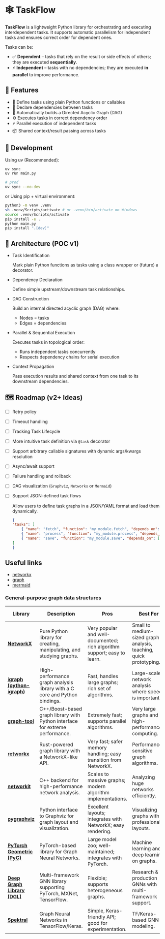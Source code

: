 # 🕸️ TaskFlow

**TaskFlow** is a lightweight Python library for orchestrating and executing interdependent tasks. It supports automatic parallelism for independent tasks and ensures correct order for dependent ones.

Tasks can be:

- ✅ **Dependent** – tasks that rely on the result or side effects of others; they are executed **sequentially**.
- ⚡ **Independent** – tasks with no dependencies; they are executed **in parallel** to improve performance.


## 🚀 Features

- 🧩 Define tasks using plain Python functions or callables
- 🔗 Declare dependencies between tasks
- 🧠 Automatically builds a Directed Acyclic Graph (DAG)
- ⚙️ Executes tasks in correct dependency order
- ⚡ Parallel execution of independent tasks
- 📦 Shared context/result passing across tasks


## 🔧 Development

Using uv (Recommended):

```bash
uv sync
uv run main.py

# prod
uv sync --no-dev
```

or Using pip + virtual environment:

```bash
python3 -m venv .venv
sh .venv/Scripts/activate # or .venv/bin/activate on Windows
source .venv/Scripts/activate
pip install -e .
python main.py
pip install ".[dev]"
```

## 🧠 Architecture (POC v1)

- Task Identification
  
    Mark plain Python functions as tasks using a class wrapper or (future) a decorator.

- Dependency Declaration

    Define simple upstream/downstream task relationships.

- DAG Construction

    Build an internal directed acyclic graph (DAG) where:
   - Nodes = tasks
   - Edges = dependencies

- Parallel & Sequential Execution

    Executes tasks in topological order:
    - Runs independent tasks concurrently
    - Respects dependency chains for serial execution

- Context Propagation

    Pass execution results and shared context from one task to its downstream dependencies.


## 🗺️ Roadmap (v2+ Ideas)

- [ ] Retry policy
- [ ] Timeout handling
- [ ] Tracking Task Lifecycle
- [ ] More intuitive task definition via `@task` decorator
- [ ] Support arbitrary callable signatures with dynamic args/kwargs resolution
- [ ] Async/await support
- [ ] Failure handling and rollback
- [ ] DAG visualization (`Graphviz`, `Networkx` or `Mermaid`)
- [ ] Support JSON-defined task flows 

    Allow users to define task graphs in a JSON/YAML format and load them dynamically.

    ```json
    {
    "tasks": [
        { "name": "fetch", "function": "my_module.fetch", "depends_on": [] },
        { "name": "process", "function": "my_module.process", "depends_on": ["fetch"] },
        { "name": "save", "function": "my_module.save", "depends_on": ["process"] }
    ]
    }
    ```

## Useful links

- [networkx](https://networkx.org/documentation/latest/tutorial.html)
- [graph](https://www.geeksforgeeks.org/python/graphs-in-python-1/)
- [mermaid](https://mermaid.js.org/syntax/gitgraph.html)

### General-purpose graph data structures 

| Library                                                                  | Description                                                                  | Pros                                                                     | Best For                                                           | Visualization Support                                        | License    |
| ------------------------------------------------------------------------ | ---------------------------------------------------------------------------- | ------------------------------------------------------------------------ | ------------------------------------------------------------------ | ------------------------------------------------------------ | ---------- |
| [**NetworkX**](https://networkx.org/)                                    | Pure Python library for creating, manipulating, and studying graphs.         | Very popular and well-documented; rich algorithm support; easy to learn. | Small to medium-sized graph analysis, teaching, quick prototyping. | Basic drawing via Matplotlib; integrates with PyGraphviz     | BSD        |
| [**igraph (python-igraph)**](https://igraph.org/python/)                 | High-performance graph analysis library with a C core and Python bindings.   | Fast, handles large graphs; rich set of algorithms.                      | Large-scale network analysis where speed is important.             | Built-in plotting (Matplotlib, Cairo)                        | GPL-2      |
| [**graph-tool**](https://graph-tool.skewed.de/)                          | C++/Boost-based graph library with Python interface for extreme performance. | Extremely fast; supports parallel algorithms.                            | Very large graphs and high-performance computing.                  | Built-in high-quality visualizations                         | GPL-3      |
| [**retworkx**](https://github.com/Qiskit/retworkx)                       | Rust-powered graph library with a NetworkX-like API.                         | Very fast; safer memory handling; easy transition from NetworkX.         | Performance-sensitive graph algorithms.                            | No built-in, can export to Graphviz/NetworkX for plotting    | Apache-2.0 |
| [**networkit**](https://networkit.github.io/)                            | C++ backend for high-performance network analysis.                           | Scales to massive graphs; modern algorithm implementations.              | Analyzing huge networks efficiently.                               | Minimal, exports to external visualization tools             | MIT        |
| [**pygraphviz**](https://pygraphviz.github.io/)                          | Python interface to Graphviz for graph layout and visualization.             | Excellent layouts; integrates with NetworkX; easy rendering.             | Visualizing graphs with professional layouts.                      | Yes, via Graphviz                                            | BSD        |
| [**PyTorch Geometric (PyG)**](https://pytorch-geometric.readthedocs.io/) | PyTorch-based library for Graph Neural Networks.                             | Large model zoo; well-maintained; integrates with PyTorch.               | Machine learning and deep learning on graphs.                      | No built-in; relies on external tools (Matplotlib, NetworkX) | MIT        |
| [**Deep Graph Library (DGL)**](https://www.dgl.ai/)                      | Multi-framework GNN library supporting PyTorch, MXNet, TensorFlow.           | Flexible; supports heterogeneous graphs.                                 | Research & production GNNs with multi-framework support.           | No built-in; external tools required                         | Apache-2.0 |
| [**Spektral**](https://graphneural.network/)                             | Graph Neural Networks in TensorFlow/Keras.                                   | Simple, Keras-friendly API; good for experimentation.                    | TF/Keras-based GNN modeling.                                       | No built-in; relies on NetworkX/Matplotlib                   | MIT        |
